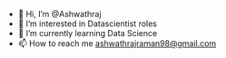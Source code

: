 - 👋 Hi, I’m @Ashwathraj
- 👀 I’m interested in Datascientist roles
- 🌱 I’m currently learning Data Science
- 📫 How to reach me ashwathrajraman98@gmail.com

